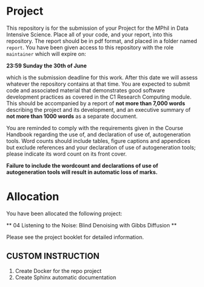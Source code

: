 # Project

This repository is for the submission of your Project for the MPhil in Data Intensive Science. Place all of your code, and your report, into this repository. The report should be in pdf format, and placed in a folder named `report`. You have been given access to this repository with the role `maintainer` which will expire on:

**23:59 Sunday the 30th of June**

which is the submission deadline for this work. After this date we will assess whatever the repository contains at that time. You are expected to submit code and associated material that demonstrates good software development practices as covered in the C1 Research Computing module. This should be accompanied by a report of **not more than 7,000 words** describing the project and its development, and an executive summary of **not more than 1000 words** as a separate document. 

You are reminded to comply with the requirements given in the Course Handbook regarding the use of, and declaration of use of, autogeneration tools. Word counts should include tables, figure captions and appendices but exclude references and your declaration of use of autogeneration tools; please indicate its word count on its front cover.  

**Failure to include the wordcount and declarations of use of autogeneration tools will result in automatic loss of marks.**

# Allocation 

You have been allocated the following project:

** 04 Listening to the Noise: Blind Denoising with Gibbs Diffusion **

Please see the project booklet for detailed information.

## CUSTOM INSTRUCTION 

1. Create Docker for the repo project
2. Create Sphinx automatic documentation